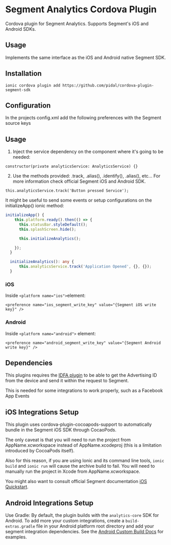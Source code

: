 # Segment Analytics Cordova Plugin

Cordova plugin for Segment Analytics. Supports Segment's iOS and Android SDKs.

## Usage
Implements the same interface as the iOS and Android native Segment SDK.


## Installation

`ionic cordova plugin add https://github.com/pidal/cordova-plugin-segment-sdk`

## Configuration

In the projects config.xml add the following preferences with the Segment source keys

## Usage

1. Inject the service dependency on the component where it's going to be needed: 

` constructor(private analyticsService: AnalyticsService) {} `

2. Use the methods provided: .track, .alias(), .identify(), .alias(), etc...
For more information check official Segment iOS and Android SDK.

`this.analyticsService.track('Button pressed Service');`

It might be useful to send some events or setup configurations on the initializeApp() ionic method:

```typescript
initializeApp() {
    this.platform.ready().then(() => {
      this.statusBar.styleDefault();
      this.splashScreen.hide();

      this.initializeAnalytics();

    });
  }

  initializeAnalytics(): any {
      this.analyticsService.track('Application Opened', {}, {});
  }
```


### iOS

Inside `<platform name="ios">`element: 

`<preference name="ios_segment_write_key" value="{Segment iOS write key}" />`

### Android

Inside `<platform name="android">` element:

`<preference name="android_segment_write_key" value="{Segment Android write key}" />`

## Dependencies

This plugins requires the [IDFA plugin][] to be able to get the Advertising ID from the device and send it within the request to Segment.

This is needed for some integrations to work properly, such as a Facebook App Events


## iOS Integrations Setup
This plugin uses cordova-plugin-cocoapods-support to automatically bundle in the Segment iOS SDK through CocaoPods.

The only caveat is that you will need to run the project from AppName.xcworkspace instead of AppName.xcodeproj (this is a limitation introduced by CocoaPods itself).

Also for this reason, if you are using Ionic and its command line tools, `ionic build` and `ionic run` will cause the archive build to fail. You will need to manually run the project in Xcode from AppName.xcworkspace.

You might also want to consult official Segment documentation [iOS Quickstart][].

## Android Integrations Setup
Use Gradle:
By default, the plugin builds with the `analytics-core` SDK for Android.
To add more your custom integrations, create a `build-extras.gradle` file in your Android platform root directory and add your segment integration dependencies. See the [Android Custom Build Docs][] for examples.

[Analytics.js]: https://segment.io/docs/libraries/analytics.js
[iOS Quickstart]: https://segment.com/docs/libraries/ios/quickstart/
[Android Custom Build Docs]: https://segment.com/docs/libraries/android/#custom-builds
[IDFA plugin]: https://www.npmjs.com/package/cordova-plugin-idfa
